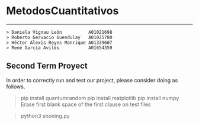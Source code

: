 # MetodosCuantitativos
---

```
> Daniela Vignau León          A01021698
> Roberto Gervacio Guendulay   A01025780
> Héctor Alexis Reyes Manrique A01339607
> René García Avilés   	       A01654359
```

## Second Term Proyect

In order to correctly run and test our project, please consider doing as follows. 

> pip install quantumrandom
> pip install matplotlib
> pip install numpy
> Erase first blank space of the first clause on test files

> python3 shoning.py
